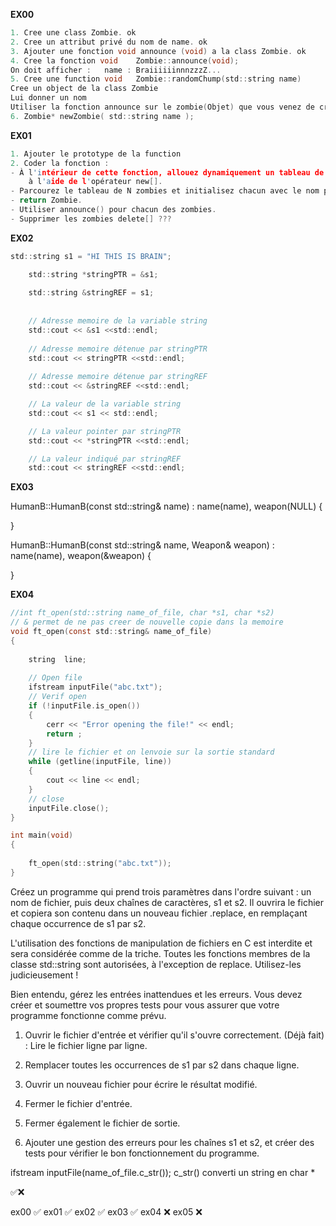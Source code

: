 **EX00**

```c
1. Cree une class Zombie. ok
2. Cree un attribut privé du nom de name. ok
3. Ajouter une fonction void announce (void) a la class Zombie. ok
4. Cree la fonction void    Zombie::announce(void); 
On doit afficher :   name : BraiiiiiinnnzzzZ...
5. Cree une function void	Zombie::randomChump(std::string name)
Cree un object de la class Zombie
Lui donner un nom
Utiliser la fonction announce sur le zombie(Objet) que vous venez de creer.
6. Zombie* newZombie( std::string name );

```

**EX01**

```c
1. Ajouter le prototype de la function  
2. Coder la fonction :
- À l'intérieur de cette fonction, allouez dynamiquement un tableau de N objets Zombie 
    à l'aide de l'opérateur new[]. 
- Parcourez le tableau de N zombies et initialisez chacun avec le nom passé en paramètre.
- return Zombie. 
- Utiliser announce() pour chacun des zombies.
- Supprimer les zombies delete[] ??? 
```


**EX02**

```c
std::string s1 = "HI THIS IS BRAIN";

    std::string *stringPTR = &s1;
    
    std::string &stringREF = s1;
    
    
    // Adresse memoire de la variable string
    std::cout << &s1 <<std::endl;
    
    // Adresse memoire détenue par stringPTR 
    std::cout << stringPTR <<std::endl;
    
    // Adresse memoire détenue par stringREF
    std::cout << &stringREF <<std::endl;

    // La valeur de la variable string 
    std::cout << s1 << std::endl;

    // La valeur pointer par stringPTR
    std::cout << *stringPTR <<std::endl;

    // La valeur indiqué par stringREF
    std::cout << stringREF <<std::endl;
```

**EX03**

HumanB::HumanB(const std::string& name) : name(name), weapon(NULL) 
{
    
}


HumanB::HumanB(const std::string& name, Weapon& weapon) : name(name), weapon(&weapon)
{
    
}


**EX04**

```c
//int ft_open(std::string name_of_file, char *s1, char *s2)
// & permet de ne pas creer de nouvelle copie dans la memoire
void ft_open(const std::string& name_of_file)
{
	
	string	line;
	
	// Open file
	ifstream inputFile("abc.txt");
	// Verif open
	if (!inputFile.is_open())
	{
		cerr << "Error opening the file!" << endl;
		return ;
	}
	// lire le fichier et on lenvoie sur la sortie standard
	while (getline(inputFile, line))
	{
		cout << line << endl;
	}
	// close
	inputFile.close();
}

int	main(void)
{
	
	ft_open(std::string("abc.txt"));
}
```

Créez un programme qui prend trois paramètres dans l'ordre suivant : un nom de fichier, puis deux chaînes de caractères, s1 et s2.
Il ouvrira le fichier <nom de fichier> et copiera son contenu dans un nouveau fichier <nom de fichier>.replace, en remplaçant chaque occurrence de s1 par s2.

L'utilisation des fonctions de manipulation de fichiers en C est interdite et sera considérée comme de la triche.
Toutes les fonctions membres de la classe std::string sont autorisées, à l'exception de replace. Utilisez-les judicieusement !

Bien entendu, gérez les entrées inattendues et les erreurs. Vous devez créer et soumettre vos propres tests pour vous assurer que votre programme fonctionne comme prévu.



1. Ouvrir le fichier d'entrée et vérifier qu'il s'ouvre correctement.
(Déjà fait) : Lire le fichier ligne par ligne.

2. Remplacer toutes les occurrences de 
s1 par s2 dans chaque ligne.

3. Ouvrir un nouveau 
fichier pour écrire le résultat modifié.

4. Fermer le fichier 
d'entrée. 

5. Fermer également le fichier de sortie.

6. Ajouter une gestion 
des erreurs pour les chaînes s1 et s2, et créer
des tests pour vérifier 
le bon fonctionnement du programme.

ifstream inputFile(name_of_file.c_str());
c_str() converti un string en char *


✅❌

ex00 ✅
ex01 ✅
ex02 ✅
ex03 ✅
ex04 ❌
ex05 ❌
